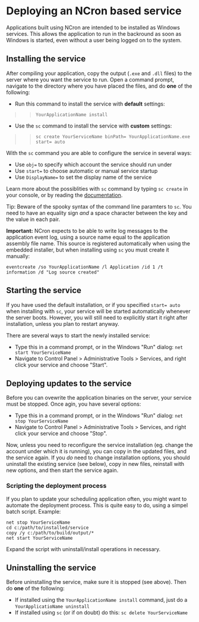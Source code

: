 # Deploying an NCron based service #

Applications built using NCron are intended to be installed as Windows services. This allows the application to run in the backround as soon as Windows is started, even without a user being logged on to the system.

## Installing the service ##

After compiling your application, copy the output (`.exe` and `.dll` files) to the server where you want the service to run. Open a command prompt, navigate to the directory where you have placed the files, and do **one** of the following:

  * Run this command to install the service with **default** settings:
> > `YourApplicationName install`
  * Use the `sc` command to install the service with **custom** settings:
> > `sc create YourServiceName binPath= YourApplicationName.exe start= auto`

With the `sc` command you are able to configure the service in several ways:

  * Use `obj=` to specify which account the service should run under
  * Use `start=` to choose automatic or manual service startup
  * Use `DisplayName=` to set the display name of the service

Learn more about the possiblities with `sc` command by typing `sc create` in your console, or by reading the [documentation](http://support.microsoft.com/kb/251192).

Tip: Beware of the spooky syntax of the command line paramters to `sc`. You need to have an equality sign _and_ a space character between the key and the value in each pair.

**Important:** NCron expects to be able to write log messages to the application event log, using a source name equal to the application assembly file name. This source is registered automatically when using the embedded installer, but when installing using `sc` you must create it manually:

```
eventcreate /so YourApplicationName /l Application /id 1 /t information /d "Log source created"
```

## Starting the service ##

If you have used the default installation, or if you specified `start= auto` when installing with `sc`, your service will be started automatically whenever the server boots. However, you will still need to explicitly start it right after installation, unless you plan to restart anyway.

There are several ways to start the newly installed service:

  * Type this in a command prompt, or in the Windows "Run" dialog: `net start YourServiceName`
  * Navigate to Control Panel > Administrative Tools > Services, and right click your service and choose "Start".

## Deploying updates to the service ##

Before you can ovewrite the application binaries on the server, your service must be stopped. Once agin, you have several options:

  * Type this in a command prompt, or in the Windows "Run" dialog: `net stop YourServiceName`
  * Navigate to Control Panel > Administrative Tools > Services, and right click your service and choose "Stop".

Now, unless you need to reconfigure the service installation (eg. change the account under which it is running), you can copy in the updated files, and the service again. If you _do_ need to change installation options, you should uninstall the existing service (see below), copy in new files, reinstall with new options, and then start the service again.

### Scripting the deployment process ###

If you plan to update your scheduling application often, you might want to automate the deployment process. This is quite easy to do, using a simpel batch script. Example:

```
net stop YourServiceName
cd c:/path/to/installed/service
copy /y c:/path/to/build/output/*
net start YourServiceName
```

Expand the script with uninstall/install operations in necessary.

## Uninstalling the service ##

Before uninstalling the service, make sure it is stopped (see above). Then do **one** of the following:

  * If installed using the `YourApplicationName install` command, just do a `YourApplicatioName uninstall`
  * If installed using `sc` (or if on doubt) do this: `sc delete YourServiceName`